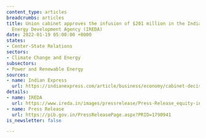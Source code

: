 ```yaml
---
content_type: articles
breadcrumbs: articles
title: Union cabinet approves the infusion of $201 million in the Indian Renewable
  Energy Development Agency (IREDA)
date: 2022-01-19 05:00:00 +0000
states:
- Center-State Relations
sectors:
- Climate Change and Energy
subsectors:
- Power and Renewable Energy
sources:
- name: Indian Express
  url: https://indianexpress.com/article/business/economy/cabinet-decisions-january-19-key-announcements-anurag-thakur-rs-1500-crore-infusion-ireda-7731688/
details:
- name: IREDA
  url: https://www.ireda.in/images/pressrelease/Press-Release_equity-infusion_19.01.2022.pdf
- name: Press Release
  url: https://pib.gov.in/PressReleasePage.aspx?PRID=1790941
is_newsletter: false

---
```


